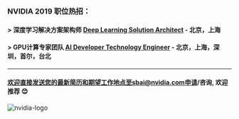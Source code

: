 
### NVIDIA 2019 职位热招：


#### > 深度学习解决方案架构师 [Deep Learning Solution Architect](/Deep-Learning-Solution-Architect.md) - 北京，上海

#### > GPU计算专家团队 [AI Developer Technology Engineer](/AI_Developer_Technology_Engineer.md) - 北京，上海，深圳，首尔，台北


----
#### 欢迎直接发送您的最新简历和期望工作地点至sbai@nvidia.com申请/咨询, 欢迎推荐 :blush:


![nvidia-logo](https://upload.wikimedia.org/wikipedia/en/thumb/6/6d/Nvidia_image_logo.svg/1200px-Nvidia_image_logo.svg.png)
